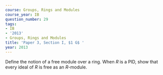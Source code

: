 ```yaml
---
course: Groups, Rings and Modules
course_year: IB
question_number: 29
tags:
- IB
- '2013'
- Groups, Rings and Modules
title: 'Paper 3, Section I, $1 G$ '
year: 2013
---
```




Define the notion of a free module over a ring. When $R$ is a PID, show that every ideal of $R$ is free as an $R$-module.